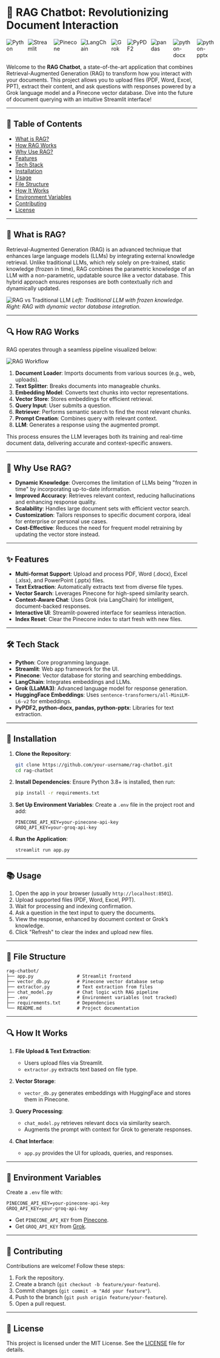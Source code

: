 # 🧠 RAG Chatbot: Revolutionizing Document Interaction

<div style="display: flex; gap: 10px;">
  <img src="https://img.shields.io/badge/Python-3.8+-blue.svg" alt="Python">
  <img src="https://img.shields.io/badge/Streamlit-1.0+-red.svg" alt="Streamlit">
  <img src="https://img.shields.io/badge/Pinecone-VectorDB-green.svg" alt="Pinecone">
  <img src="https://img.shields.io/badge/LangChain-0.1+-orange.svg" alt="LangChain">
  <img src="https://img.shields.io/badge/Grok-LLaMA3-blueviolet.svg" alt="Grok">
  <img src="https://img.shields.io/badge/PyPDF2-3.0+-yellow.svg" alt="PyPDF2">
  <img src="https://img.shields.io/badge/pandas-2.0+-lightgreen.svg" alt="pandas">
  <img src="https://img.shields.io/badge/python--docx-1.0+-purple.svg" alt="python-docx">
  <img src="https://img.shields.io/badge/python--pptx-0.6+-pink.svg" alt="python-pptx">
</div>

Welcome to the **RAG Chatbot**, a state-of-the-art application that combines Retrieval-Augmented Generation (RAG) to transform how you interact with your documents. This project allows you to upload files (PDF, Word, Excel, PPT), extract their content, and ask questions with responses powered by a Grok language model and a Pinecone vector database. Dive into the future of document querying with an intuitive Streamlit interface!

---

## 📖 Table of Contents

- [What is RAG?](#what-is-rag)
- [How RAG Works](#how-rag-works)
- [Why Use RAG?](#why-use-rag)
- [Features](#features)
- [Tech Stack](#tech-stack)
- [Installation](#installation)
- [Usage](#usage)
- [File Structure](#file-structure)
- [How It Works](#how-it-works)
- [Environment Variables](#environment-variables)
- [Contributing](#contributing)
- [License](#license)

---

## 🌟 What is RAG?

Retrieval-Augmented Generation (RAG) is an advanced technique that enhances large language models (LLMs) by integrating external knowledge retrieval. Unlike traditional LLMs, which rely solely on pre-trained, static knowledge (frozen in time), RAG combines the parametric knowledge of an LLM with a non-parametric, updatable source like a vector database. This hybrid approach ensures responses are both contextually rich and dynamically updated.

![RAG vs Traditional LLM](https://i.imgur.com/example-image-url-2.jpg)
_Left: Traditional LLM with frozen knowledge. Right: RAG with dynamic vector database integration._

---

## 🔍 How RAG Works

RAG operates through a seamless pipeline visualized below:

![RAG Workflow](https://i.imgur.com/example-image-url-1.jpg)

1. **Document Loader**: Imports documents from various sources (e.g., web, uploads).
2. **Text Splitter**: Breaks documents into manageable chunks.
3. **Embedding Model**: Converts text chunks into vector representations.
4. **Vector Store**: Stores embeddings for efficient retrieval.
5. **Query Input**: User submits a question.
6. **Retriever**: Performs semantic search to find the most relevant chunks.
7. **Prompt Creation**: Combines query with relevant context.
8. **LLM**: Generates a response using the augmented prompt.

This process ensures the LLM leverages both its training and real-time document data, delivering accurate and context-specific answers.

---

## 🚀 Why Use RAG?

- **Dynamic Knowledge**: Overcomes the limitation of LLMs being "frozen in time" by incorporating up-to-date information.
- **Improved Accuracy**: Retrieves relevant context, reducing hallucinations and enhancing response quality.
- **Scalability**: Handles large document sets with efficient vector search.
- **Customization**: Tailors responses to specific document corpora, ideal for enterprise or personal use cases.
- **Cost-Effective**: Reduces the need for frequent model retraining by updating the vector store instead.

---

## ✨ Features

- **Multi-format Support**: Upload and process PDF, Word (.docx), Excel (.xlsx), and PowerPoint (.pptx) files.
- **Text Extraction**: Automatically extracts text from diverse file types.
- **Vector Search**: Leverages Pinecone for high-speed similarity search.
- **Context-Aware Chat**: Uses Grok (via LangChain) for intelligent, document-backed responses.
- **Interactive UI**: Streamlit-powered interface for seamless interaction.
- **Index Reset**: Clear the Pinecone index to start fresh with new files.

---

## 🛠 Tech Stack

- **Python**: Core programming language.
- **Streamlit**: Web app framework for the UI.
- **Pinecone**: Vector database for storing and searching embeddings.
- **LangChain**: Integrates embeddings and LLMs.
- **Grok (LLaMA3)**: Advanced language model for response generation.
- **HuggingFace Embeddings**: Uses `sentence-transformers/all-MiniLM-L6-v2` for embeddings.
- **PyPDF2, python-docx, pandas, python-pptx**: Libraries for text extraction.

---

## 🚀 Installation

1. **Clone the Repository**:

   ```bash
   git clone https://github.com/your-username/rag-chatbot.git
   cd rag-chatbot
   ```

2. **Install Dependencies**:
   Ensure Python 3.8+ is installed, then run:

   ```bash
   pip install -r requirements.txt
   ```

3. **Set Up Environment Variables**:
   Create a `.env` file in the project root and add:

   ```
   PINECONE_API_KEY=your-pinecone-api-key
   GROQ_API_KEY=your-groq-api-key
   ```

4. **Run the Application**:
   ```bash
   streamlit run app.py
   ```

---

## 📚 Usage

1. Open the app in your browser (usually `http://localhost:8501`).
2. Upload supported files (PDF, Word, Excel, PPT).
3. Wait for processing and indexing confirmation.
4. Ask a question in the text input to query the documents.
5. View the response, enhanced by document context or Grok’s knowledge.
6. Click "Refresh" to clear the index and upload new files.

---

## 📂 File Structure

```
rag-chatbot/
├── app.py                # Streamlit frontend
├── vector_db.py          # Pinecone vector database setup
├── extractor.py          # Text extraction from files
├── chat_model.py         # Chat logic with RAG pipeline
├── .env                  # Environment variables (not tracked)
├── requirements.txt      # Dependencies
└── README.md             # Project documentation
```

---

## 🔍 How It Works

1. **File Upload & Text Extraction**:

   - Users upload files via Streamlit.
   - `extractor.py` extracts text based on file type.

2. **Vector Storage**:

   - `vector_db.py` generates embeddings with HuggingFace and stores them in Pinecone.

3. **Query Processing**:

   - `chat_model.py` retrieves relevant docs via similarity search.
   - Augments the prompt with context for Grok to generate responses.

4. **Chat Interface**:
   - `app.py` provides the UI for uploads, queries, and responses.

---

## 🔑 Environment Variables

Create a `.env` file with:

```
PINECONE_API_KEY=your-pinecone-api-key
GROQ_API_KEY=your-groq-api-key
```

- Get `PINECONE_API_KEY` from [Pinecone](https://www.pinecone.io/).
- Get `GROQ_API_KEY` from [Grok](https://x.ai/api).

---

## 🤝 Contributing

Contributions are welcome! Follow these steps:

1. Fork the repository.
2. Create a branch (`git checkout -b feature/your-feature`).
3. Commit changes (`git commit -m "Add your feature"`).
4. Push to the branch (`git push origin feature/your-feature`).
5. Open a pull request.

---

## 📜 License

This project is licensed under the MIT License. See the [LICENSE](LICENSE) file for details.

